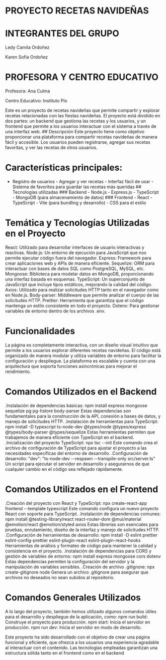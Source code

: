 # PROYECTO RECETAS NAVIDEÑAS

# INTEGRANTES DEL GRUPO
Ledy Camila Ordoñez

Karen Sofía Ordoñez

# PROFESORA Y CENTRO EDUCATIVO
Profesora: Ana Culma

Centro Educativo: Instituto Pío


Este es un proyecto de recetas navideñas que permite compartir y explorar recetas relacionadas con las fiestas navideñas. El proyecto está dividido en dos partes: un backend que gestiona las recetas y los usuarios, y un frontend que permite a los usuarios interactuar con el sistema a través de una interfaz web. ## Descripción Este proyecto tiene como objetivo proporcionar una plataforma para compartir recetas navideñas de manera fácil y accesible. Los usuarios pueden registrarse, agregar sus recetas favoritas, y ver las recetas de otros usuarios.
 
 # Características principales: 
 
 - Registro de usuarios - Agregar y ver recetas - Interfaz fácil de usar - Sistema de favoritos para guardar las recetas más queridas ## Tecnologías utilizadas ### Backend - Node.js - Express.js - TypeScript - MongoDB (para almacenamiento de datos) ### Frontend - React - TypeScript - Vite (para bundling y desarrollo) - CSS para el estilo
   
# Temática y Tecnologías Utilizadas en el Proyecto

React: Utilizado para desarrollar interfaces de usuario interactivas y reactivas.
Node.js: Un entorno de ejecución para JavaScript que nos permite ejecutar código fuera del navegador.
Express: Framework para crear aplicaciones web y APIs de manera eficiente.
Sequelize: ORM para interactuar con bases de datos SQL como PostgreSQL, MySQL, etc.
Mongoose: Biblioteca para modelar datos en MongoDB, proporcionando una interfaz basada en esquemas.
TypeScript: Un superconjunto de JavaScript que incluye tipos estáticos, mejorando la calidad del código.
Axios: Utilizado para realizar solicitudes HTTP tanto en el navegador como en Node.js.
Body-parser: Middleware que permite analizar el cuerpo de las solicitudes HTTP.
Prettier: Herramienta que garantiza que el código mantenga un estilo consistente en todo el proyecto.
Dotenv: Para gestionar variables de entorno dentro de los archivos .env.

# Funcionalidades
La página es completamente interactiva, con un diseño visual intuitivo que permite a los usuarios explorar diferentes recetas navideñas. El código está organizado de manera modular y utiliza variables de entorno para facilitar la configuración y despliegue. La plataforma es escalable y cuenta con una arquitectura que soporta funciones asincrónicas para mejorar el rendimiento.

# Comandos Utilizados en el Backend
.Instalación de dependencias básicas:
npm install express mongoose sequelize pg pg-hstore body-parser
Estas dependencias son fundamentales para la construcción de la API, conexión a bases de datos, y manejo de solicitudes HTTP.
.Instalación de herramientas para TypeScript:
npm install -D typescript ts-node-dev @types/node @types/express @types/body-parser @types/sequelize
Estas herramientas permiten que trabajemos de manera eficiente con TypeScript en el backend.
.Inicialización del proyecto TypeScript:
npx tsc --init
Este comando crea el archivo de configuración de TypeScript para ajustar el proyecto a las necesidades específicas del entorno de desarrollo.
.Configuración de desarrollo:
"dev": "ts-node-dev --respawn --transpile-only src/server.ts"
Un script para ejecutar el servidor en desarrollo y asegurarnos de que cualquier cambio en el código sea reflejado rápidamente.

# Comandos Utilizados en el Frontend
.Creación del proyecto con React y TypeScript:
npx create-react-app frontend --template typescript
Este comando configura un nuevo proyecto React con soporte para TypeScript.
.Instalación de dependencias comunes:
npm install @testing-library/react react-router-dom @mui/material @emotion/react @emotion/styled axios
Estas librerías son esenciales para pruebas, enrutamiento, diseño de la interfaz y manejo de solicitudes HTTP.
.Configuración de herramientas de desarrollo:
npm install -D eslint prettier eslint-config-prettier eslint-plugin-react eslint-plugin-react-hooks
Herramientas de análisis y formateo de código para mantener la calidad y consistencia en el proyecto.
.Instalación de dependencias para CORS y gestión de variables de entorno:
npm install express mongoose cors dotenv
Estas dependencias permiten la configuración del servidor y la manipulación de variables sensibles.
.Creación de archivo .gitignore:
npx create-gitignore node
Genera un archivo .gitignore para asegurar que archivos no deseados no sean subidos al repositorio.

# Comandos Generales Utilizados
A lo largo del proyecto, también hemos utilizado algunos comandos útiles para el desarrollo y despliegue de la aplicación, como:
npm run build: Construye el proyecto para producción.
npm start: Inicia el servidor en producción.
npm run dev: Inicia el servidor en modo de desarrollo.

Este proyecto ha sido desarrollado con el objetivo de crear una página funcional y eficiente, que ofrezca a los usuarios una experiencia agradable al interactuar con el contenido. Las tecnologías empleadas garantizan una estructura sólida tanto en el frontend como en el backend
